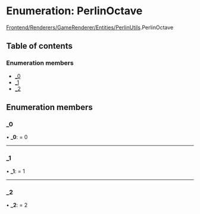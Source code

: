 # Enumeration: PerlinOctave

[Frontend/Renderers/GameRenderer/Entities/PerlinUtils](../modules/frontend_renderers_gamerenderer_entities_perlinutils.md).PerlinOctave

## Table of contents

### Enumeration members

- [\_0](frontend_renderers_gamerenderer_entities_perlinutils.perlinoctave.md#_0)
- [\_1](frontend_renderers_gamerenderer_entities_perlinutils.perlinoctave.md#_1)
- [\_2](frontend_renderers_gamerenderer_entities_perlinutils.perlinoctave.md#_2)

## Enumeration members

### \_0

• **\_0**: = 0

---

### \_1

• **\_1**: = 1

---

### \_2

• **\_2**: = 2
